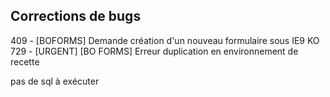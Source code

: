 ## Corrections de bugs
409 - [BOFORMS] Demande création d'un nouveau formulaire sous IE9 KO 
729 - [URGENT] [BO FORMS]  Erreur duplication en environnement de recette

pas de sql à exécuter